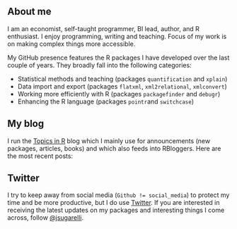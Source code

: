 ## About me

I am an economist, self-taught programmer, BI lead, author, and R enthusiast. I enjoy programming, writing and teaching. Focus of my work is on making complex things more accessible.

My GitHub presence features the R packages I have developed over the last couple of years. They broadly fall into the following categories:
* Statistical methods and teaching (packages `quantification` and `xplain`)
* Data import and export (packages `flatxml`, `xml2relational`, `xmlconvert`)
* Working more efficiently with R (packages `packagefinder` and `debugr`)
* Enhancing the R language (packages `pointr`and `switchcase`)

## My blog

I run the [Topics in R](https://topics-in-r.blogspot.de/) blog which I mainly use for announcements (new packages, articles, books) and which also feeds into RBloggers. Here are the most recent posts:
<!-- BLOG-POST-LIST:START -->
<!-- BLOG-POST-LIST:END -->

## Twitter

I try to keep away from social media (`Github != social_media`) to protect my time and be more productive, but I do use [Twitter](https://twitter.com/jsugarelli). If you are interested in receiving the latest updates on my packages and interesting things I come across, follow [@jsugarelli](https://twitter.com/jsugarelli).
